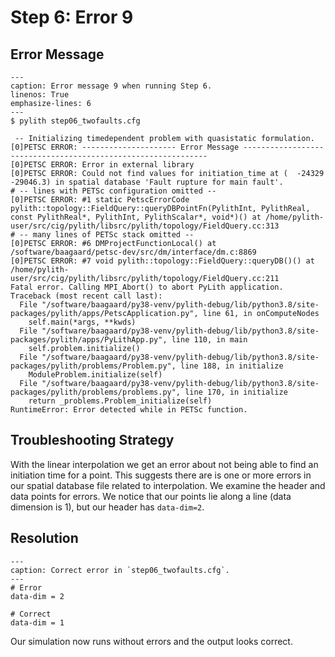 # Step 6: Error 9

## Error Message

```{code-block} console
---
caption: Error message 9 when running Step 6.
linenos: True
emphasize-lines: 6
---
$ pylith step06_twofaults.cfg

 -- Initializing timedependent problem with quasistatic formulation.
[0]PETSC ERROR: --------------------- Error Message --------------------------------------------------------------
[0]PETSC ERROR: Error in external library
[0]PETSC ERROR: Could not find values for initiation_time at (  -24329  -29046.3) in spatial database 'Fault rupture for main fault'.
# -- lines with PETSc configuration omitted --
[0]PETSC ERROR: #1 static PetscErrorCode pylith::topology::FieldQuery::queryDBPointFn(PylithInt, PylithReal, const PylithReal*, PylithInt, PylithScalar*, void*)() at /home/pylith-user/src/cig/pylith/libsrc/pylith/topology/FieldQuery.cc:313
# -- many lines of PETSc stack omitted --
[0]PETSC ERROR: #6 DMProjectFunctionLocal() at /software/baagaard/petsc-dev/src/dm/interface/dm.c:8869
[0]PETSC ERROR: #7 void pylith::topology::FieldQuery::queryDB()() at /home/pylith-user/src/cig/pylith/libsrc/pylith/topology/FieldQuery.cc:211
Fatal error. Calling MPI_Abort() to abort PyLith application.
Traceback (most recent call last):
  File "/software/baagaard/py38-venv/pylith-debug/lib/python3.8/site-packages/pylith/apps/PetscApplication.py", line 61, in onComputeNodes
    self.main(*args, **kwds)
  File "/software/baagaard/py38-venv/pylith-debug/lib/python3.8/site-packages/pylith/apps/PyLithApp.py", line 110, in main
    self.problem.initialize()
  File "/software/baagaard/py38-venv/pylith-debug/lib/python3.8/site-packages/pylith/problems/Problem.py", line 188, in initialize
    ModuleProblem.initialize(self)
  File "/software/baagaard/py38-venv/pylith-debug/lib/python3.8/site-packages/pylith/problems/problems.py", line 170, in initialize
    return _problems.Problem_initialize(self)
RuntimeError: Error detected while in PETSc function.
```

## Troubleshooting Strategy

With the linear interpolation we get an error about not being able to find an initiation time for a point.
This suggests there are is one or more errors in our spatial database file related to interpolation.
We examine the header and data points for errors.
We notice that our points lie along a line (data dimension is 1), but our header has `data-dim=2`.

## Resolution

```{code-block} cfg
---
caption: Correct error in `step06_twofaults.cfg`.
---
# Error
data-dim = 2
    
# Correct
data-dim = 1
```

Our simulation now runs without errors and the output looks correct.
